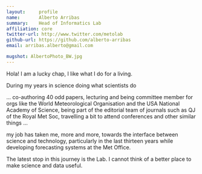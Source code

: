```yaml
---
layout:     profile
name:       Alberto Arribas
summary:    Head of Informatics Lab
affiliation: core
twitter-url: http://www.twitter.com/metolab
github-url: https://github.com/alberto-arribas
email: arribas.alberto@gmail.com

mugshot: AlbertoPhoto_BW.jpg
---
```


Hola! I am a lucky chap, I like what I do for a living.

During my years in science doing what scientists do

... co-authoring 40 odd papers, lecturing and being committee member for orgs like the World Meteorological Organisation and the USA National Academy of Science, being part of the editorial team of journals such as QJ of the Royal Met Soc, travelling a bit to attend conferences and other similar things ...

 my job has taken me, more and more, towards the interface between science and technology, particularly in the last thirteen years while developing forecasting systems at the Met Office.

The latest stop in this journey is the Lab. I cannot think of a better place to make science and data useful.
